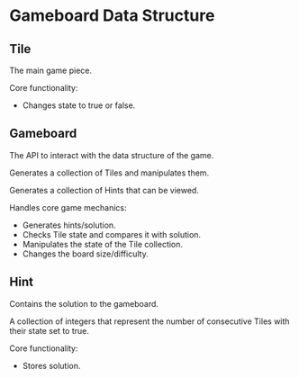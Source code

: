 # Gameboard Data Structure
## Tile
The main game piece.

Core functionality:
- Changes state to true or false.
## Gameboard
The API to interact with the data structure of the game.

Generates a collection of Tiles and manipulates them.

Generates a collection of Hints that can be viewed.

Handles core game mechanics:
- Generates hints/solution.
- Checks Tile state and compares it with solution.
- Manipulates the state of the Tile collection.
- Changes the board size/difficulty.
## Hint
Contains the solution to the gameboard.

A collection of integers that represent the number of consecutive Tiles with their state set to true.

Core functionality:
- Stores solution.
